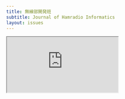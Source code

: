 ```yaml
---
title: 無線部開発班
subtitle: Journal of Hamradio Informatics
layout: issues
---
```


<div class='ratio ratio-16x9'>
<iframe src='https://www.youtube.com/embed/Yb6QY7BI4kA?vq=hd1080' title='YouTube video player' allowfullscreen></iframe>
</div>
